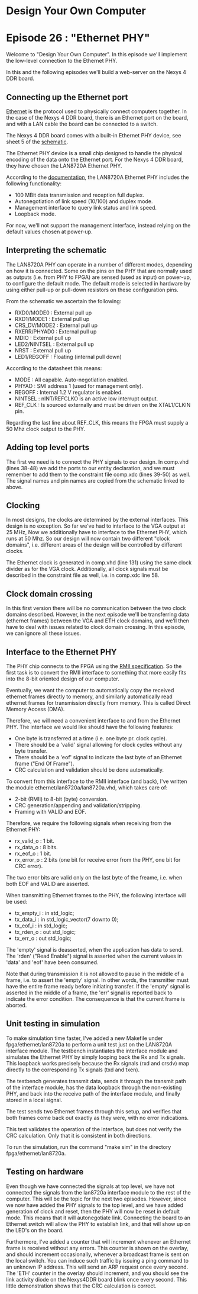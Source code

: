 # Design Your Own Computer
# Episode 26 : "Ethernet PHY"
 
Welcome to "Design Your Own Computer".  In this episode we'll implement
the low-level connection to the Ethernet PHY.

In this and the following episodes we'll build a web-server on the Nexys 4 DDR
board.

## Connecting up the Ethernet port

[Ethernet](https://en.wikipedia.org/wiki/Ethernet) is the protocol used to
physically connect computers together.  In the case of the Nexys 4 DDR board,
there is an Ethernet port on the board, and with a LAN cable the board can be
connected to a switch.

The Nexys 4 DDR board comes with a built-in Ethernet PHY device, see sheet 5
of the
[schematic](https://reference.digilentinc.com/_media/reference/programmable-logic/nexys-4-ddr/nexys-4-ddr_sch.pdf).

The Ethernet PHY device is a small chip designed to handle the physical
encoding of the data onto the Ethernet port. For the Nexys 4 DDR board, they
have chosen the LAN8720A Ethernet PHY.

According to the
[documentation](http://ww1.microchip.com/downloads/en/DeviceDoc/8720a.pdf), the
LAN8720A Ethernet PHY includes the following functionality:
* 100 MBit data transmission and reception full duplex.
* Autonegotiation of link speed (10/100) and duplex mode.
* Management interface to query link status and link speed.
* Loopback mode.

For now, we'll not support the management interface, instead relying on the
default values chosen at power-up.

## Interpreting the schematic
The LAN8720A PHY can operate in a number of different modes, depending on how
it is connected. Some on the pins on the PHY that are normally used as outputs
(i.e. from PHY to FPGA) are sensed (used as input) on power-up, to configure
the default mode. The default mode is selected in hardware by using either
pull-up or pull-down resistors on these configuration pins.

From the schematic we ascertain the following: 
* RXD0/MODE0    : External pull up
* RXD1/MODE1    : External pull up
* CRS\_DV/MODE2 : External pull up
* RXERR/PHYAD0  : External pull up
* MDIO          : External pull up
* LED2/NINTSEL  : External pull up
* NRST          : External pull up
* LED1/REGOFF   : Floating (internal pull down)

According to the datasheet this means:
* MODE     : All capable. Auto-negotiation enabled.
* PHYAD    : SMI address 1 (used for management only).
* REGOFF   : Internal 1.2 V regulator is enabled.
* NINTSEL  : nINT/REFCLKO is an active low interrupt output.
* REF\_CLK : Is sourced externally and must be driven on the XTAL1/CLKIN pin.

Regarding the last line about REF\_CLK, this means the FPGA must supply a 50
Mhz clock output to the PHY.

## Adding top level ports
The first we need is to connect the PHY signals to our design. In comp.vhd
(lines 38-48) we add the ports to our entity declaration, and we must remember
to add them to the constraint file comp.xdc (lines 39-50) as well. The signal
names and pin names are copied from the schematic linked to above.

## Clocking
In most designs, the clocks are determined by the external interfaces. This
design is no exception.  So far we've had to interface to the VGA output at 25
MHz, Now we additionally have to interface to the Ethernet PHY, which runs at
50 Mhz. So our design will now contain two different "clock domains", i.e.
different areas of the design will be controlled by different clocks.

The Ethernet clock is generated in comp.vhd (line 131) using the same clock
divider as for the VGA clock. Additionally, all clock signals must be described
in the constraint file as well, i.e. in comp.xdc line 58.

## Clock domain crossing
In this first version there will be no communication between the two clock
domains described. However, in the next episode we'll be transferring data
(ethernet frames) between the VGA and ETH clock domains, and we'll then have to
deal with issues related to clock domain crossing. In this episode, we can ignore
all these issues.

## Interface to the Ethernet PHY
The PHY chip connects to the FPGA using the [RMII
specification](https://en.wikipedia.org/wiki/Media-independent_interface#Reduced_media-independent_interface).
So the first task is to convert the RMII interface to something that more easily
fits into the 8-bit oriented design of our computer.

Eventually, we want the computer to automatically copy the received ethernet
frames directly to memory, and similarly automatically read ethernet frames for
transmission directly from memory. This is called Direct Memory Access (DMA).

Therefore, we will need a convenient interface to and from the Ethernet PHY.
The interface we would like should have the following features:
* One byte is transferred at a time (i.e. one byte pr. clock cycle).
* There should be a 'valid' signal allowing for clock cycles without any byte
  transfer.
* There should be a 'eof' signal to indicate the last byte of an Ethernet frame
  ("End Of Frame").
* CRC calculation and validation should be done automatically.

To convert from this interface to the RMII interface (and back), I've written
the module ethernet/lan8720a/lan8720a.vhd, which takes care of:
* 2-bit (RMII) to 8-bit (byte) conversion.
* CRC generation/appending and validation/stripping.
* Framing with VALID and EOF.

Therefore, we require the following signals when receiving from the Ethernet
PHY:
* rx\_valid\_o : 1 bit.
* rx\_data\_o  : 8 bits.
* rx\_eof\_o   : 1 bit.
* rx\_error\_o : 2 bits (one bit for receive error from the PHY, one bit for
  CRC error).

The two error bits are valid only on the last byte of the freame, i.e. when
both EOF and VALID are asserted.

When transmitting Ethernet frames to the PHY, the following interface will be used:
* tx\_empty\_i   : in    std\_logic;
* tx\_data\_i    : in    std\_logic\_vector(7 downto 0);
* tx\_eof\_i     : in    std\_logic;
* tx\_rden\_o    : out   std\_logic;
* tx\_err\_o     : out   std\_logic;

The 'empty' signal is deasserted, when the application has data to send. The
'rden' ("Read Enable") signal is asserted when the current values in 'data' and
'eof' have been consumed.

Note that during transmission it is not allowed to pause in the middle of a
frame, i.e. to assert the 'empty' signal.  In other words, the transmitter must
have the entire frame ready before initiating transfer. If the 'empty' signal
is asserted in the middle of a frame, the 'err' signal is reported back to
indicate the error condition. The consequence is that the current frame is
aborted.

## Unit testing in simulation
To make simulation time faster, I've added a new Makefile under
fpga/ethernet/lan8720a to perform a unit test just on the LAN8720A interface
module.  The testbench instantiates the interface module and simulates the
Ethernet PHY by simply looping back the Rx and Tx signals.  This loopback
works precisely because the Rx signals (rxd and crsdv) map directly
to the corresponding Tx signals (txd and txen).

The testbench generates transmit data, sends it through the transmit path of
the interface module, has the data loopback through the non-existing PHY, and
back into the receive path of the interface module, and finally stored in a
local signal.

The test sends two Ethernet frames through this setup, and verifies that both
frames come back out exactly as they were, with no error indications.

This test validates the operation of the interface, but does not verify the CRC
calculation. Only that it is consistent in both directions.

To run the simulation, run the command "make sim" in the directory
fpga/ethernet/lan8720a.

## Testing on hardware
Even though we have connected the signals at top level, we have not connected
the signals from the lan8720a interface module to the rest of the computer.
This will be the topic for the next two episodes.  However, since we now have
added the PHY signals to the top level, and we have added generation of clock
and reset, then the PHY will now be reset in default mode. This means that it
will autonegotiate link. Connecting the board to an Ethernet switch will allow
the PHY to establish link, and that will show up on the LED's on the board.

Furthermore, I've added a counter that will increment whenever an Ethernet
frame is received without any errors. This counter is shown on the overlay, and
should increment occasionally, whenever a broadcast frame is sent on the local
switch. You can induce such traffic by issuing a ping command to an unknown
IP address. This will send an ARP request once every second. The 'ETH' counter
in the overlay should increment, and you should see the link activity diode
on the Nexys4DDR board blink once every second. This little demonstration shows
that the CRC calculation is correct.

